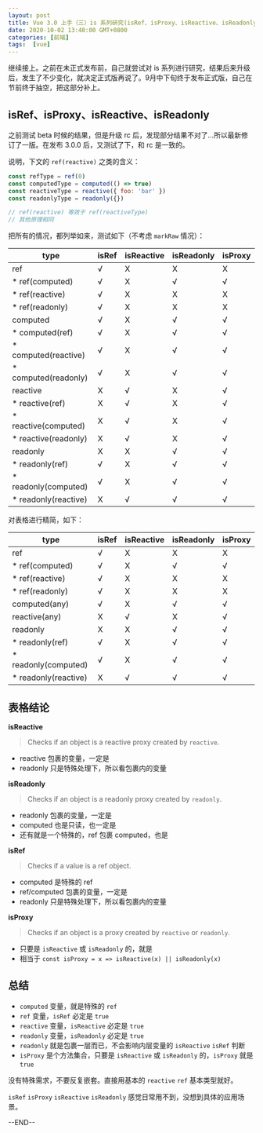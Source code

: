 ```yaml
---
layout: post
title: Vue 3.0 上手（三）is 系列研究(isRef、isProxy、isReactive、isReadonly) 
date: 2020-10-02 13:40:00 GMT+0800
categories: [前端]
tags:  [vue]
---
```


继续接上。之前在未正式发布前，自己就尝试对 is 系列进行研究，结果后来升级后，发生了不少变化，就决定正式版再说了。9月中下旬终于发布正式版，自己在节前终于抽空，把这部分补上。

<!-- more -->

## isRef、isProxy、isReactive、isReadonly

之前测试 beta 时候的结果，但是升级 rc 后，发现部分结果不对了...所以最新修订了一版。在发布 3.0.0 后，又测试了下，和 rc 是一致的。

说明，下文的 `ref(reactive)` 之类的含义：

```js
const refType = ref(0)
const computedType = computed(() => true)
const reactiveType = reactive({ foo: 'bar' })
const readonlyType = readonly({})

// ref(reactive) 等效于 ref(reactiveType)
// 其他原理相同
```

把所有的情况，都列举如来，测试如下（不考虑 `markRaw` 情况）：

| type | isRef  | isReactive | isReadonly | isProxy |
|---|---|---|---|---|
|ref | √ | X | X | X |
|* ref(computed) | √ | X | √ | √ |
|* ref(reactive) | √ | X | X | X |
|* ref(readonly) | √ | X | X | X |
|computed | √ | X | √ | √ |
|* computed(ref) | √ | X | √ | √ |
|* computed(reactive) | √ | X | √ | √ |
|* computed(readonly) | √ | X | √ | √ |
|reactive | X | √ | X | √ |
|* reactive(ref) | X | √ | X | √ |
|* reactive(computed) | X | √ | X | √ |
|* reactive(readonly) | X | √ | X | √ |
|readonly | X | X | √ | √ |
|* readonly(ref) | √ | X | √ | √ |
|* readonly(computed) | √ | X | √ | √ |
|* readonly(reactive) | X | √ | √ | √ |

对表格进行精简，如下：

| type | isRef | isReactive | isReadonly | isProxy |
|---|---|---|---|---|
|ref | √ | X | X | X |
|* ref(computed) | √ | X | √ | √ |
|* ref(reactive) | √ | X | X | X |
|* ref(readonly) | √ | X | X | X |
|computed(any) | √ | X | √ | √ |
|reactive(any) | X | √ | X | √ |
|readonly | X | X | √ | √ |
|* readonly(ref) | √ | X | √ | √ |
|* readonly(computed) | √ |  X | √ | √ |
|* readonly(reactive) | X |  √ | √ | √ |

## 表格结论

**isReactive**

> Checks if an object is a reactive proxy created by `reactive`.

* reactive 包裹的变量，一定是
* readonly 只是特殊处理下，所以看包裹内的变量

**isReadonly**

> Checks if an object is a readonly proxy created by `readonly`.

* readonly 包裹的变量，一定是
* computed 也是只读，也一定是
* 还有就是一个特殊的，ref 包裹 computed，也是

**isRef**

> Checks if a value is a ref object.

* computed 是特殊的 ref
* ref/computed 包裹的变量，一定是
* readonly 只是特殊处理下，所以看包裹内的变量

**isProxy** 

> Checks if an object is a proxy created by `reactive` or `readonly`.

* 只要是 `isReactive` 或 `isReadonly` 的，就是
* 相当于 `const isProxy = x => isReactive(x) || isReadonly(x)`

## 总结

* `computed` 变量，就是特殊的 `ref`
* `ref` 变量，`isRef` 必定是 `true`
* `reactive` 变量，`isReactive` 必定是 `true`
* `readonly` 变量，`isReadonly` 必定是 `true`
* `readonly` 就是包裹一层而已，不会影响内层变量的 `isReactive` `isRef` 判断
* `isProxy` 是个方法集合，只要是 `isReactive` 或 `isReadonly` 的，`isProxy` 就是 `true`

没有特殊需求，不要反复嵌套。直接用基本的 `reactive` `ref` 基本类型就好。

`isRef` `isProxy` `isReactive` `isReadonly` 感觉日常用不到，没想到具体的应用场景。

--END--
